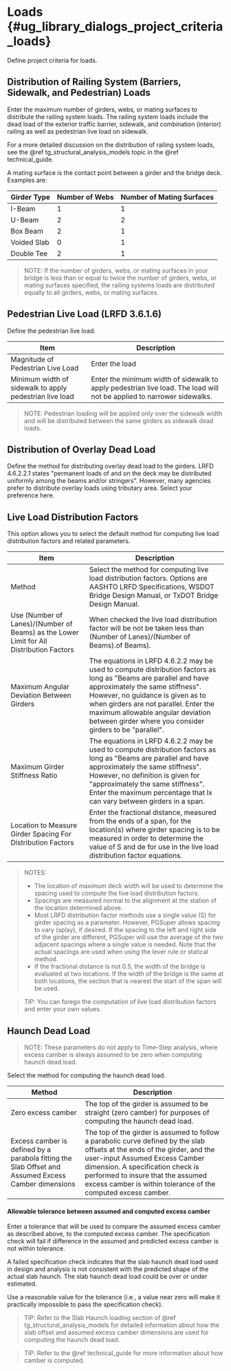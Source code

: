 Loads {#ug_library_dialogs_project_criteria_loads}
==============================================
Define project criteria for loads.

Distribution of Railing System (Barriers, Sidewalk, and Pedestrian) Loads
--------------------------------------------------------------------------
Enter the maximum number of girders, webs, or mating surfaces to distribute the railing system loads. The railing system loads include the dead load of the exterior traffic barrier, sidewalk, and combination (interior) railing as well as pedestrian live load on sidewalk. 

For a more detailed discussion on the distribution of railing system loads, see the @ref tg_structural_analysis_models topic in the @ref technical_guide.

A mating surface is the contact point between a girder and the bridge deck. Examples are:

Girder Type | Number of Webs | Number of Mating Surfaces
-----------|-------------------|-------------------------
I-Beam |  1 |  1
U-Beam |  2 | 2
Box Beam |  2  | 1
Voided Slab |  0 |  1
Double Tee |  2 |  1

> NOTE: If the number of girders, webs, or mating surfaces in your bridge is less than or equal to twice the number of girders, webs, or mating surfaces specified, the railing systems loads are distributed equally to all girders, webs, or mating surfaces.

 
Pedestrian Live Load (LRFD 3.6.1.6)
------------------------------------
Define the pedestrian live load.

Item | Description
-----|-------------
Magnitude of Pedestrian Live Load | Enter the load
Minimum width of sidewalk to apply pedestrian live load | Enter the minimum width of sidewalk to apply pedestrian live load. The load will not be applied to narrower sidewalks.

> NOTE: Pedestrian loading will be applied only over the sidewalk width and will be distributed between the same girders as sidewalk dead loads.

Distribution of Overlay Dead Load
----------------------------------
Define the method for distributing overlay dead load to the girders. LRFD 4.6.2.2.1 states "permanent loads of and on the deck may be distributed uniformly among the beams and/or stringers". However, many agencies prefer to distribute overlay loads using tributary area. Select your preference here.

Live Load Distribution Factors
-------------------------------
This option allows you to select the default method for computing live load distribution factors and related parameters.

Item | Description
-----|------------
Method | Select the method for computing live load distribution factors. Options are AASHTO LRFD Specifications,  WSDOT Bridge Design Manual, or TxDOT Bridge Design Manual.
Use (Number of Lanes)/(Number of Beams) as the Lower Limit for All Distribution Factors | When checked the live load distribution factor will be not be taken less than (Number of Lanes)/(Number of Beams).of Beams).
Maximum Angular Deviation Between Girders | The equations in LRFD 4.6.2.2 may be used to compute distribution factors as long as "Beams are parallel and have approximately the same stiffness". However, no guidance is given as to when girders are not parallel. Enter the maximum allowable angular deviation between girder where you consider girders to be "parallel". 
Maximum Girder Stiffness Ratio | The equations in LRFD 4.6.2.2 may be used to compute distribution factors as long as "Beams are parallel and have approximately the same stiffness". However, no definition is given for "approximately the same stiffness". Enter the maximum percentage that Ix can vary between girders in a span.
Location to Measure Girder Spacing For Distribution Factors | Enter the fractional distance, measured from the ends of a span, for the location(s) where girder spacing is to be measured in order to determine the value of S and de for use in the live load distribution factor equations.

> NOTES:
> * The location of maximum deck width will be used to determine the spacing used to compute the live load distribution factors.
> * Spacings are measured normal to the alignment at the station of the location determined above.
> * Most LRFD distribution factor methods use a single value (S) for girder spacing as a parameter. However, PGSuper allows spacing to vary (splay), if desired. If the spacing to the left and right side of the girder are different, PGSuper will use the average of the two adjacent spacings where a single value is needed. Note that the actual spacings are used when using the lever rule or statical method.
> * If the fractional distance is not 0.5, the width of the bridge is evaluated at two locations. If the width of the bridge is the same at both locations, the section that is nearest the start of the span will be used.

> TIP: You can forego the computation of live load distribution factors and enter your own values.

Haunch Dead Load
-----------

> NOTE: These parameters do not apply to Time-Step analysis, where excess camber is always assumed to be zero when computing haunch dead load.

Select the method for computing the haunch dead load. 

Method | Description
-------|------------
Zero excess camber | The top of the girder is assumed to be straight (zero camber) for purposes of computing the haunch dead load.
Excess camber is defined by a parabola fitting the Slab Offset and Assumed Excess Camber dimensions | The top of the girder is assumed to follow a parabolic curve defined by the slab offsets at the ends of the girder, and the user-input Assumed Excess Camber dimension. A specification check is performed to insure that the assumed excess camber is within tolerance of the computed excess camber.

#### Allowable tolerance between assumed and computed excess camber ####
Enter a tolerance that will be used to compare the assumed excess camber as described above, to the computed excess camber. The specification check will fail if difference in the assumed and predicted excess camber is not within tolerance.

A failed specification check indicates that the slab haunch dead load used in design and analysis is not consistent with the predicted shape of the actual slab haunch. The slab haunch dead load could be over or under estimated.

Use a reasonable value for the tolerance (i.e., a value near zero will make it practically impossible to pass the specification check).

> TIP: Refer to the Slab Haunch loading section of @ref tg_structural_analysis_models for detailed information about how the slab offset and assumed excess camber dimensions are used for computing the haunch dead load.

> TIP: Refer to the @ref technical_guide for more information about how camber is computed.

